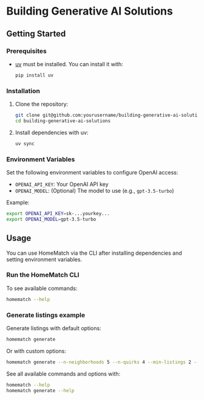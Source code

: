 # Building Generative AI Solutions

## Getting Started

### Prerequisites
- [uv](https://github.com/astral-sh/uv) must be installed. You can install it with:
  ```sh
  pip install uv
  ```

### Installation
1. Clone the repository:
   ```sh
   git clone git@github.com:yourusername/building-generative-ai-solutions.git
   cd building-generative-ai-solutions
   ```
2. Install dependencies with uv:
   ```sh
   uv sync
   ```

### Environment Variables
Set the following environment variables to configure OpenAI access:
- `OPENAI_API_KEY`: Your OpenAI API key
- `OPENAI_MODEL`: (Optional) The model to use (e.g., `gpt-3.5-turbo`)

Example:
```sh
export OPENAI_API_KEY=sk-...yourkey...
export OPENAI_MODEL=gpt-3.5-turbo
```

## Usage

You can use HomeMatch via the CLI after installing dependencies and setting environment variables.

### Run the HomeMatch CLI

To see available commands:
```sh
homematch --help
```

### Generate listings example

Generate listings with default options:
```sh
homematch generate
```

Or with custom options:
```sh
homematch generate --n-neighborhoods 5 --n-quirks 4 --min-listings 2 --max-listings 10 --output data/listings.jsonl
```

See all available commands and options with:
```sh
homematch --help
homematch generate --help
```
